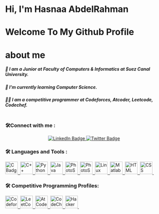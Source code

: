 ###
<div>
<h1>
  Hi, I'm Hasnaa AbdelRahman

</h1>
</div>

<div>
<h1>
  Welcome To My Github Profile
</h1>
</div>
  <div>
  <h1> about me </h1>
  <h5>🔭 I am a Junior at Faculty of Computers & Informatics at Suez Canal University.</h5>
<h5>🌱 I’m currently learning Computer Science.</h5>
<h5>👨‍💻 I am a competitive programmer at Codeforces, Atcoder, Leetcode, Codechef.</h5>
  </div>


  <div id="badges" align="center">
  <img src="https://komarev.com/ghpvc/?username=HAsNaaAbdelRahman&style=flat-square&color=blue" alt=""/>
</div>

### :hammer_and_wrench:Connect with me :

<div id="badges" align="center">
  <a href="https://www.linkedin.com/in/hasnaa-abdelrahman-567454216/">
    <img src="https://img.shields.io/badge/LinkedIn-blue?style=for-the-badge&logo=linkedin&logoColor=white" alt="LinkedIn Badge"/>
  </a>
  <a href="https://twitter.com/Hasnaa90853053">
    <img src="https://img.shields.io/badge/Twitter-blue?style=for-the-badge&logo=twitter&logoColor=white" alt="Twitter Badge"/>
  </a>
</div>


### :hammer_and_wrench: Languages and Tools :

<div>
    <a href="https://www.cprogramming.com/">
  <img src="https://cdn.worldvectorlogo.com/logos/c-1.svg"  alt="C Badge" width="40" height="40"/>&nbsp;
  </a>

  <a href="https://devdocs.io/cpp/">
  <img src="https://cdn.worldvectorlogo.com/logos/c.svg" alt="C++ Badge" width="40" height="40"/>&nbsp;
  </a>
   <a href="https://www.python.org/">
  <img src="https://cdn-icons-png.flaticon.com/512/5968/5968350.png" alt="Python Badge" width="40" height="40"/>&nbsp;
  </a>
   <a href="https://www.java.com/en/">
  <img src="https://cdn-icons-png.flaticon.com/512/5968/5968282.png" alt="Java Badge" width="40" height="40"/>&nbsp;
  </a>
   </a>
   <a href="https://www.adobe.com/products/photoshop.html?promoid=RBS7NL7F&mv=other">
  <img src="https://upload.wikimedia.org/wikipedia/commons/thumb/a/af/Adobe_Photoshop_CC_icon.svg/2101px-Adobe_Photoshop_CC_icon.svg.png" alt="PhotoShop Badge" width="40" height="40"/>&nbsp;
  </a>
    <a href="https://www.adobe.com/products/Illustrator.html?promoid=RBS7NL7F&mv=other">
  <img src="https://upload.wikimedia.org/wikipedia/commons/thumb/f/fb/Adobe_Illustrator_CC_icon.svg/1051px-Adobe_Illustrator_CC_icon.svg.png" alt="PhotoShop Badge" width="40" height="40"/>&nbsp;
  </a>

   <a href="https://www.linux.org/">
  <img src="https://imgs.search.brave.com/f_DgWRjZh26HP5A9VjHwnlSzxNfunLf33gbqk-iw-zg/rs:fit:999:1104:1/g:ce/aHR0cHM6Ly93d3cu/YnJvc2l4LmNvbS93/cC1jb250ZW50L3Vw/bG9hZHMvTGludXhf/TG9nb18wNy5wbmc" alt="Linux Badge" width="40" height="40"/>&nbsp;
  </a>
  
  
   <a href="https://www.mathworks.com/products/matlab.html">
  <img src="https://imgs.search.brave.com/y5828Si1ug6JZ0uD6RU8vWiipdTWaSmh3fVwr_Nf6YM/rs:fit:895:800:1/g:ce/aHR0cHM6Ly93d3cu/cGluY2xpcGFydC5j/b20vcGljZGlyL2Jp/Zy8zOC0zODkyNDRf/NDEtMjgtamFudWFy/eS0yMDE3LW1hdGxh/Yi1sb2dvLXRyYW5z/cGFyZW50LWNsaXBh/cnQucG5n" alt="Matlab Badge" width="40" height="40"/>&nbsp;
  </a>
  
   <a href="https://en.wikipedia.org/wiki/HTML">
  <img src="https://imgs.search.brave.com/s34yvtTY-xgNkvbX6Ir5tgmRbcOZkBSTGTDxAFLCLCM/rs:fit:1200:1200:1/g:ce/aHR0cHM6Ly9sb2dv/cy1kb3dubG9hZC5j/b20vd3AtY29udGVu/dC91cGxvYWRzLzIw/MTcvMDcvSFRNTDVf/YmFkZ2UucG5n" alt="HTML Badge" width="40" height="40"/>&nbsp;
  </a>
    <a href="https://en.wikipedia.org/wiki/CSS">
  <img src="https://imgs.search.brave.com/Wew3aSGfC4NNqRsh7-MEdi7VjQfBa3WHaWxbkAVnUe4/rs:fit:512:512:1/g:ce/aHR0cHM6Ly9jZG4x/Lmljb25maW5kZXIu/Y29tL2RhdGEvaWNv/bnMvbG9nb3R5cGVz/LzMyL2JhZGdlLWNz/cy0zLTUxMi5wbmc" alt="CSS Badge" width="40" height="40"/>&nbsp;
  </a>
  
</div>

### :hammer_and_wrench:  Competitive Programming Profiles:

<div id="badges">
  <a href="https://codeforces.com/profile/...HAsNaa....">
    <img src="https://cdn.iconscout.com/icon/free/png-256/code-forces-3628695-3029920.png" alt="Codeforces Badge" width="40" height="40"/>&nbsp;
  </a>
    <a href="https://leetcode.com/HAsNaa-/">
    <img src="https://upload.wikimedia.org/wikipedia/commons/8/8e/LeetCode_Logo_1.png" alt="LeetCode Badge" width="40" height="40"/>&nbsp;
      
  </a>
      <a href="https://atcoder.jp/users/HAsNaa_">
    <img src="https://user-images.githubusercontent.com/63050133/151978916-3b2ea906-152e-4e09-b2ed-250c08498b6d.png" alt="AtCoder Badge" width="40" height="40"/>&nbsp;
      
  </a>
   </a>
      <a href="https://www.codechef.com/users/hasnaa123">
    <img src="https://gitgud.io/uploads/-/system/group/avatar/12294/cc.png" alt="CodeChef Badge" width="40" height="40"/>&nbsp;
      
  </a>
     </a>
      <a href="https://www.hackerrank.com/dhasnaa70?hr_r=1">
    <img src="https://upload.wikimedia.org/wikipedia/commons/thumb/4/40/HackerRank_Icon-1000px.png/480px-HackerRank_Icon-1000px.png" alt="HackerRank Badge" width="40" height="40"/>&nbsp;
      
  </a>
</div>

<!--
**HAsNaaAbdelRahman/HAsNaaAbdelRahman** is a ✨ _special_ ✨ repository because its `README.md` (this file) appears on your GitHub profile.

Here are some ideas to get you started:


- 👯 I’m looking to collaborate on ...
- 🤔 I’m looking for help with ...
- 💬 Ask me about ...
- 📫 How to reach me: ...
- 😄 Pronouns: ...
- ⚡ Fun fact: ...
- 🔭 I’m currently Studying on Faculty of Computers & Informatics at Suez Canal University.
- 🌱 I’m currently learning algorithms
-->


